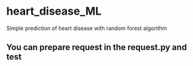 # heart_disease_ML
Simple prediction of heart disease with random forest algorithm


## You can prepare request in the request.py and test
